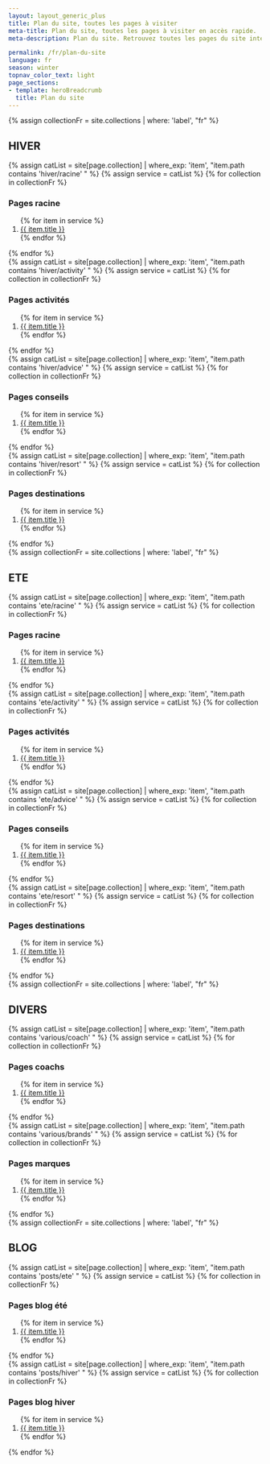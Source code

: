 ```yaml
---
layout: layout_generic_plus
title: Plan du site, toutes les pages à visiter
meta-title: Plan du site, toutes les pages à visiter en accès rapide.
meta-description: Plan du site. Retrouvez toutes les pages du site internet de ZE HERO. Un accès rapide et facile à toutes les pages.

permalink: /fr/plan-du-site
language: fr
season: winter
topnav_color_text: light
page_sections:
- template: heroBreadcrumb
  title: Plan du site
---
```


<!-- start section -->
<section class="">
    <div class="container">
        <div class="row">
            <div class="col-12 col-lg-6">
                {% assign collectionFr = site.collections | where: 'label', "fr" %}
                <h2 class="h4">HIVER</h2>
                <div class="margin-20px-tb">
                    {% assign catList = site[page.collection] | where_exp: 'item', "item.path contains 'hiver/racine' "  %}
                    {% assign service = catList %}
                    {% for collection in collectionFr %}
                    <h3 class="h5">Pages racine</h3>
                    <ol class="text-start">
                        {% for item in service %}
                        <li><a href="{{ item.url }}">{{ item.title }}</a></li>
                        {% endfor %}
                    </ol>
                    {% endfor %}
                </div>
                <div class="margin-20px-tb">
                {% assign catList = site[page.collection] | where_exp: 'item', "item.path contains 'hiver/activity' "  %}
                {% assign service = catList %}
                {% for collection in collectionFr %}
                    <h3 class="h5">Pages activités</h3>
                    <ol class="text-start">
                    {% for item in service %}
                        <li><a href="{{ item.url }}">{{ item.title }}</a></li>
                    {% endfor %}
                    </ol>
                {% endfor %}
                </div>
                <div class="margin-20px-tb">
                {% assign catList = site[page.collection] | where_exp: 'item', "item.path contains 'hiver/advice' "  %}
                {% assign service = catList %}
                {% for collection in collectionFr %}
                    <h3 class="h5">Pages conseils</h3>
                    <ol class="text-start">
                    {% for item in service %}
                        <li><a href="{{ item.url }}">{{ item.title }}</a></li>
                    {% endfor %}
                    </ol>
                {% endfor %}
                </div>
                <div class="margin-20px-tb">
                {% assign catList = site[page.collection] | where_exp: 'item', "item.path contains 'hiver/resort' "  %}
                {% assign service = catList %}
                {% for collection in collectionFr %}
                    <h3 class="h5">Pages destinations</h3>
                    <ol class="text-start">
                    {% for item in service %}
                        <li><a href="{{ item.url }}">{{ item.title }}</a></li>
                    {% endfor %}
                    </ol>
                {% endfor %}
                </div>
            </div>
            <div class="col-12 col-lg-6">
                {% assign collectionFr = site.collections | where: 'label', "fr" %}
                <h2 class="h4">ETE</h2>
                <div class="margin-20px-tb">
                {% assign catList = site[page.collection] | where_exp: 'item', "item.path contains 'ete/racine' "  %}
                {% assign service = catList %}
                {% for collection in collectionFr %}
                    <h3 class="h5">Pages racine</h3>
                    <ol class="text-start">
                    {% for item in service %}
                        <li><a href="{{ item.url }}">{{ item.title }}</a></li>
                    {% endfor %}
                    </ol>
                {% endfor %}
                </div>
                <div class="margin-20px-tb">
                {% assign catList = site[page.collection] | where_exp: 'item', "item.path contains 'ete/activity' "  %}
                {% assign service = catList %}
                {% for collection in collectionFr %}
                    <h3 class="h5">Pages activités</h3>
                    <ol class="text-start">
                    {% for item in service %}
                        <li><a href="{{ item.url }}">{{ item.title }}</a></li>
                    {% endfor %}
                    </ol>
                {% endfor %}
                </div>
                <div class="margin-20px-tb">
                {% assign catList = site[page.collection] | where_exp: 'item', "item.path contains 'ete/advice' "  %}
                {% assign service = catList %}
                {% for collection in collectionFr %}
                    <h3 class="h5">Pages conseils</h3>
                    <ol class="text-start">
                    {% for item in service %}
                        <li><a href="{{ item.url }}">{{ item.title }}</a></li>
                    {% endfor %}
                    </ol>
                {% endfor %}
                </div>
                <div class="margin-20px-tb">
                {% assign catList = site[page.collection] | where_exp: 'item', "item.path contains 'ete/resort' "  %}
                {% assign service = catList %}
                {% for collection in collectionFr %}
                    <h3 class="h5">Pages destinations</h3>
                    <ol class="text-start">
                    {% for item in service %}
                        <li><a href="{{ item.url }}">{{ item.title }}</a></li>
                    {% endfor %}
                    </ol>
                {% endfor %}
                </div>
            </div>
        </div>
        <div class="row">
            <div class="col-12 col-lg-6">
                {% assign collectionFr = site.collections | where: 'label', "fr" %}
                <h2 class="h4">DIVERS</h2>
                <div class="margin-20px-tb">
                {% assign catList = site[page.collection] | where_exp: 'item', "item.path contains 'various/coach' "  %}
                {% assign service = catList %}
                {% for collection in collectionFr %}
                    <h3 class="h5">Pages coachs</h3>
                    <ol class="text-start">
                    {% for item in service %}
                        <li><a href="{{ item.url }}">{{ item.title }}</a></li>
                    {% endfor %}
                    </ol>
                {% endfor %}
                </div>
                <div class="margin-20px-tb">
                {% assign catList = site[page.collection] | where_exp: 'item', "item.path contains 'various/brands' "  %}
                {% assign service = catList %}
                {% for collection in collectionFr %}
                    <h3 class="h5">Pages marques</h3>
                    <ol class="text-start">
                    {% for item in service %}
                        <li><a href="{{ item.url }}">{{ item.title }}</a></li>
                    {% endfor %}
                    </ol>
                {% endfor %}
                </div>
            </div>
            <div class="col-12 col-lg-6">
                {% assign collectionFr = site.collections | where: 'label', "fr" %}
                <h2 class="h4">BLOG</h2>
                <div class="margin-20px-tb">
                {% assign catList = site[page.collection] | where_exp: 'item', "item.path contains 'posts/ete' "  %}
                {% assign service = catList %}
                {% for collection in collectionFr %}
                    <h3 class="h5">Pages blog été</h3>
                    <ol class="text-start">
                    {% for item in service %}
                        <li><a href="{{ item.url }}">{{ item.title }}</a></li>
                    {% endfor %}
                    </ol>
                {% endfor %}
                </div>
                <div class="margin-20px-tb">
                {% assign catList = site[page.collection] | where_exp: 'item', "item.path contains 'posts/hiver' "  %}
                {% assign service = catList %}
                {% for collection in collectionFr %}
                    <h3 class="h5">Pages blog hiver</h3>
                    <ol class="text-start">
                    {% for item in service %}
                        <li><a href="{{ item.url }}">{{ item.title }}</a></li>
                    {% endfor %}
                    </ol>
                {% endfor %}
                </div>
            </div>
        </div>
    </div>
</section>
<!-- end section -->
